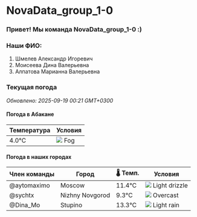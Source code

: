# NovaData_group_1-0
### Привет! Мы команда NovaData_group_1-0 :)

### Наши ФИО:
1. Шмелев Александр Игоревич
2. Моисеева Дина Валерьевна
3. Алпатова Марианна Валерьевна

### Текущая погода
<!-- WEATHER:START -->
_Обновлено: 2025-09-19 00:21 GMT+0300_

#### Погода в Абакане

| Температура | Условия |
|-------------|----------|
| 4.0°C     | ![](https://cdn.weatherapi.com/weather/64x64/night/248.png) Fog |

#### Погода в наших городах

| Член команды  | Город               | 🌡️ Темп.  | Условия          |
|---------------|---------------------|-----------|--------------------|
| @aytomaximo    | Moscow              |   11.4°C | ![](https://cdn.weatherapi.com/weather/64x64/night/266.png) Light drizzle |
| @sychtx        | Nizhny Novgorod     |    9.3°C | ![](https://cdn.weatherapi.com/weather/64x64/night/122.png) Overcast     |
| @Dina_Mo       | Stupino             |   13.3°C | ![](https://cdn.weatherapi.com/weather/64x64/night/296.png) Light rain   |

<!-- WEATHER:END -->
